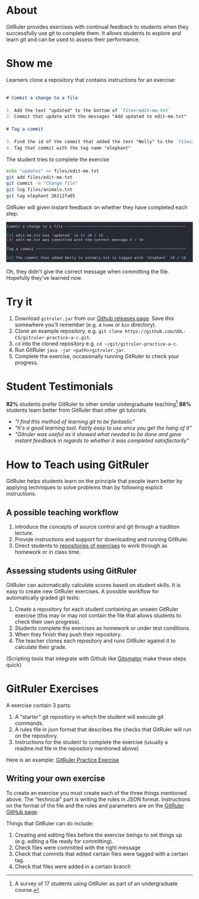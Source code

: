 # About

GitRuler provides exercises with continual feedback to students when they successfully use git to complete them. It allows students to explore and learn git and can be used to assess their performance.

# Show me

Learners clone a repository that contains instructions for an exercise:

```markdown

# Commit a change to a file

1. Add the text "updated" to the bottom of `files/edit-me.txt`
2. Commit that update with the messages "Add updated to edit-me.txt"

# Tag a commit

3. Find the id of the commit that added the text "Nelly" to the `files/animals.txt`
4. Tag that commit with the tag name "elephant"

```

The student tries to complete the exercise

```bash
echo "updates" >> files/edit-me.txt
git add files/edit-me.txt
git commit -m "Change file"
git log files/animals.txt
git tag elephant 26112fa05
```

GitRuler will given instant feedback on whether they have completed each step:

![](images/gr-simple-output-example.png)

Oh, they didn't give the correct message when committing the file. Hopefully they've learned now.

# Try it

1. Download `gitruler.jar` from our [Github releases page](https://github.com/rcraggs/gitruler/releases/latest). Save this somewhere you'll remember (e.g. a `home` or `bin` directory).
2. Clone an example repository. e.g. `git clone https://github.com/UOL-CS/gitruler-practice-a-c.git`.
3. `cd` into the cloned repository e.g. `cd ~/git/gitruler-practice-a-c`.
4. Run GitRuler `java -jar <path>/gitruler.jar`.
5. Complete the exercise, occasionally running GitRuler to check your progress.

# Student Testimonials

**82%** students prefer GitRuler to other similar undergraduate teaching[^1]
**88%** students learn better from GitRuler than other git tutorials

- _"I find this method of learning git to be fantastic"_
- _"It's a good learning tool. Fairly easy to use once you get the hang of it"_
- _"Gitruler was useful as it showed what needed to be done and gave instant feedback in regards to whether it was completed satisfactorily"_


# How to Teach using GitRuler

GitRuler helps students learn on the principle that people learn better by applying techniques to solve problems than by following explicit instructions.

## A possible teaching workflow

1. Introduce the concepts of source control and git through a tradition lecture.
2. Provide instructions and support for downloading and running GitRuler.
3. Direct students to [repositories of exercises](https://github.com/UOL-CS/gitruler-exercises) to work through as homework or in class time.

## Assessing students using GitRuler

GitRuler can automatically calculate scores based on student skills. It is easy to create new GitRuler exercises. A possible workflow for automatically graded git tests:

1. Create a repository for each student containing an unseen GitRuler exercise (this may or may not contain the file that allows students to check their own progress).
2. Students complete the exercises as homework or under test conditions.
3. When they finish they push their repository.
4. The teacher clones each repository and runs GitRuler against it to calculate their grade.

(Scripting tools that integrate with Github like [Gitomator](https://gitomator.github.io/) make these steps quick)

# GitRuler Exercises

A exercise contain 3 parts:

1. A "starter" git repository in which the student will execute git commands.
2. A rules file in json format that describes the checks that GitRuler will run on the repository.
3. Instructions for the student to complete the exercise (usually a readme.md file in the repository mentioned above)

Here is an example: [GitRuler Practice Exercise](https://github.com/UOL-CS/gitruler-practice-a-c)

## Writing your own exercise

To create an exercise you must create each of the three things mentioned above. The "technical" part is writing the rules in JSON format. Instructions on the format of the file and the rules and parameters are on the [GitRuler GitHub page](https://github.com/rcraggs/gitruler/).

Things that GitRuler can do include:

1. Creating and editing files before the exercise beings to set things up (e.g. editing a file ready for committing).
2. Check files were committed with the right message
3. Check that commits that edited certain files were tagged with a certain tag.
4. Check that files were added in a certain branch






[^1]: A survey of 17 students using GitRuler as part of an undergraduate course.